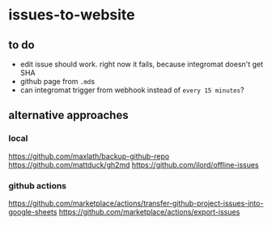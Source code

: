 # issues-to-website

## to do

- edit issue should work. right now it fails, because integromat doesn't get SHA
- github page from `.md`s
- can integromat trigger from webhook instead of `every 15 minutes`?

## alternative approaches

### local

https://github.com/maxlath/backup-github-repo
https://github.com/mattduck/gh2md
https://github.com/jlord/offline-issues

### github actions

https://github.com/marketplace/actions/transfer-github-project-issues-into-google-sheets
https://github.com/marketplace/actions/export-issues

